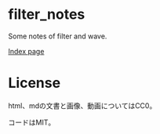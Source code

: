 # filter_notes
Some notes of filter and wave.

[Index page](https://ryukau.github.io/filter_notes)

# License
html、mdの文書と画像、動画についてはCC0。

コードはMIT。
